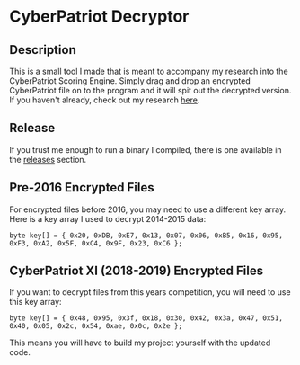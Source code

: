 # CyberPatriot Decryptor

## Description

This is a small tool I made that is meant to accompany my research into the CyberPatriot Scoring Engine. Simply drag and drop an encrypted CyberPatriot file on to the program and it will spit out the decrypted version. If you haven't already, check out my research [here](https://d4stiny.github.io/Reversing-the-CyberPatriot-National-Competition/).

## Release

If you trust me enough to run a binary I compiled, there is one available in the [releases](https://github.com/D4stiny/CyberPatriot-Decrypt/releases) section.

## Pre-2016 Encrypted Files

For encrypted files before 2016, you may need to use a different key array. Here is a key array I used to decrypt 2014-2015 data:

```
byte key[] = { 0x20, 0xDB, 0xE7, 0x13, 0x07, 0x06, 0xB5, 0x16, 0x95, 0xF3, 0xA2, 0x5F, 0xC4, 0x9F, 0x23, 0xC6 };
```

## CyberPatriot XI (2018-2019) Encrypted Files

If you want to decrypt files from this years competition, you will need to use this key array:

```
byte key[] = { 0x48, 0x95, 0x3f, 0x18, 0x30, 0x42, 0x3a, 0x47, 0x51, 0x40, 0x05, 0x2c, 0x54, 0xae, 0x0c, 0x2e };
```

This means you will have to build my project yourself with the updated code.
